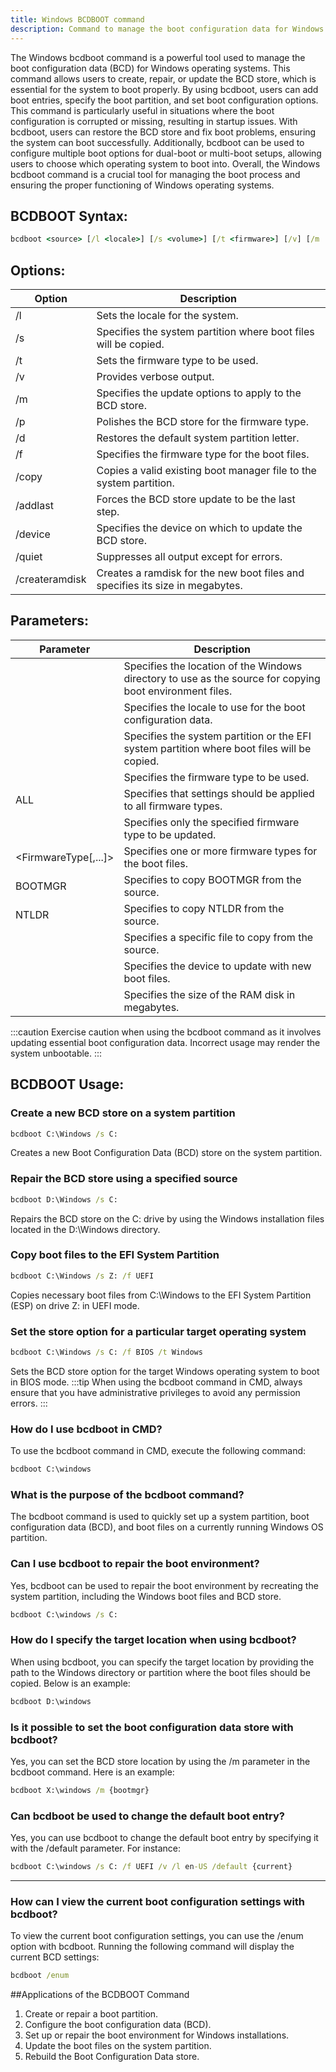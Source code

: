 ```yaml
---
title: Windows BCDBOOT command
description: Command to manage the boot configuration data for Windows operating systems.
---
```


The Windows bcdboot command is a powerful tool used to manage the boot configuration data (BCD) for Windows operating systems. This command allows users to create, repair, or update the BCD store, which is essential for the system to boot properly. By using bcdboot, users can add boot entries, specify the boot partition, and set boot configuration options. This command is particularly useful in situations where the boot configuration is corrupted or missing, resulting in startup issues. With bcdboot, users can restore the BCD store and fix boot problems, ensuring the system can boot successfully. Additionally, bcdboot can be used to configure multiple boot options for dual-boot or multi-boot setups, allowing users to choose which operating system to boot into. Overall, the Windows bcdboot command is a crucial tool for managing the boot process and ensuring the proper functioning of Windows operating systems.

## BCDBOOT Syntax:
```cmd
bcdboot <source> [/l <locale>] [/s <volume>] [/t <firmware>] [/v] [/m [{ALL | <ID>}]] [/p] [/d] [/f {<FirmwareType[,...]>}] [/copy {BOOTMGR | NTLDR | <File>}] [/addlast] [/device <Device>] [/quiet] [/createramdisk <SizeInMB>]
```

## Options:
| Option       | Description                                                                                                 |
|--------------|-------------------------------------------------------------------------------------------------------------|
| /l           | Sets the locale for the system.                                                                             |
| /s           | Specifies the system partition where boot files will be copied.                                              |
| /t           | Sets the firmware type to be used.                                                                          |
| /v           | Provides verbose output.                                                                                    |
| /m           | Specifies the update options to apply to the BCD store.                                                      |
| /p           | Polishes the BCD store for the firmware type.                                                               |
| /d           | Restores the default system partition letter.                                                               |
| /f           | Specifies the firmware type for the boot files.                                                             |
| /copy        | Copies a valid existing boot manager file to the system partition.                                          |
| /addlast     | Forces the BCD store update to be the last step.                                                            |
| /device      | Specifies the device on which to update the BCD store.                                                      |
| /quiet       | Suppresses all output except for errors.                                                                    |
| /createramdisk | Creates a ramdisk for the new boot files and specifies its size in megabytes.                               |

## Parameters:
| Parameter    | Description                                                                                                 |
|--------------|-------------------------------------------------------------------------------------------------------------|
| <source>     | Specifies the location of the Windows directory to use as the source for copying boot environment files.   |
| <locale>     | Specifies the locale to use for the boot configuration data.                                                |
| <volume>     | Specifies the system partition or the EFI system partition where boot files will be copied.                |
| <firmware>   | Specifies the firmware type to be used.                                                                     |
| ALL          | Specifies that settings should be applied to all firmware types.                                             |
| <ID>         | Specifies only the specified firmware type to be updated.                                                   |
| <FirmwareType[,...]> | Specifies one or more firmware types for the boot files.                                              |
| BOOTMGR      | Specifies to copy BOOTMGR from the source.                                                                  |
| NTLDR        | Specifies to copy NTLDR from the source.                                                                    |
| <File>       | Specifies a specific file to copy from the source.                                                         |
| <Device>     | Specifies the device to update with new boot files.                                                        |
| <SizeInMB>  | Specifies the size of the RAM disk in megabytes.                                                           |

:::caution
Exercise caution when using the bcdboot command as it involves updating essential boot configuration data. Incorrect usage may render the system unbootable.
:::
## BCDBOOT Usage:
### Create a new BCD store on a system partition
```cmd
bcdboot C:\Windows /s C:
```
Creates a new Boot Configuration Data (BCD) store on the system partition.

### Repair the BCD store using a specified source
```cmd
bcdboot D:\Windows /s C:
```
Repairs the BCD store on the C: drive by using the Windows installation files located in the D:\Windows directory.

### Copy boot files to the EFI System Partition
```cmd
bcdboot C:\Windows /s Z: /f UEFI
```
Copies necessary boot files from C:\Windows to the EFI System Partition (ESP) on drive Z: in UEFI mode.

### Set the store option for a particular target operating system
```cmd
bcdboot C:\Windows /s C: /f BIOS /t Windows
```
Sets the BCD store option for the target Windows operating system to boot in BIOS mode.
:::tip
When using the bcdboot command in CMD, always ensure that you have administrative privileges to avoid any permission errors.
:::

### How do I use bcdboot in CMD?
To use the bcdboot command in CMD, execute the following command:
```cmd
bcdboot C:\windows
```

### What is the purpose of the bcdboot command?
The bcdboot command is used to quickly set up a system partition, boot configuration data (BCD), and boot files on a currently running Windows OS partition.


### Can I use bcdboot to repair the boot environment?
Yes, bcdboot can be used to repair the boot environment by recreating the system partition, including the Windows boot files and BCD store.
```cmd
bcdboot C:\windows /s C:
```

### How do I specify the target location when using bcdboot?
When using bcdboot, you can specify the target location by providing the path to the Windows directory or partition where the boot files should be copied. Below is an example:
```cmd
bcdboot D:\windows
```

### Is it possible to set the boot configuration data store with bcdboot?
Yes, you can set the BCD store location by using the /m parameter in the bcdboot command. Here is an example:
```cmd
bcdboot X:\windows /m {bootmgr}
```

### Can bcdboot be used to change the default boot entry?
Yes, you can use bcdboot to change the default boot entry by specifying it with the /default parameter. For instance:
```cmd
bcdboot C:\windows /s C: /f UEFI /v /l en-US /default {current}
```
---

### How can I view the current boot configuration settings with bcdboot?
To view the current boot configuration settings, you can use the /enum option with bcdboot. Running the following command will display the current BCD settings:
```cmd
bcdboot /enum
```

##Applications of the BCDBOOT Command

1. Create or repair a boot partition.
2. Configure the boot configuration data (BCD).
3. Set up or repair the boot environment for Windows installations.
4. Update the boot files on the system partition.
5. Rebuild the Boot Configuration Data store.